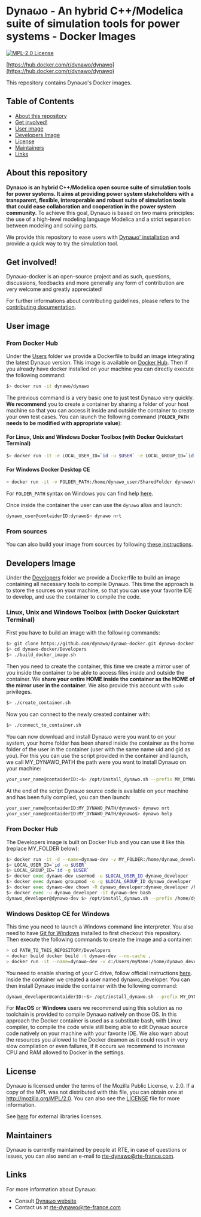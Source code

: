 <!--
    Copyright (c) 2015-2019, RTE (http://www.rte-france.com)
    See AUTHORS.txt
    All rights reserved.
    This Source Code Form is subject to the terms of the Mozilla Public
    License, v. 2.0. If a copy of the MPL was not distributed with this
    file, you can obtain one at http://mozilla.org/MPL/2.0/.
    SPDX-License-Identifier: MPL-2.0

    This file is part of Dynawo, an hybrid C++/Modelica open source time domain
    simulation tool for power systems.
-->
# Dyna&omega;o - An hybrid C++/Modelica suite of simulation tools for power systems - Docker Images
[![MPL-2.0 License](https://img.shields.io/badge/license-MPL_2.0-blue.svg)](https://www.mozilla.org/en-US/MPL/2.0/)

[https://hub.docker.com/r/dynawo/dynawo](https://hub.docker.com/r/dynawo/dynawo)

This repository contains Dyna&omega;o's Docker images.

## Table of Contents

- [About this repository](#about)
- [Get involved!](#contributions)
- [User image](#users)
- [Developers Image](#developer)
- [License](#license)
- [Maintainers](#maintainers)
- [Links](#links)

<a name="about"></a>
## About this repository

**Dyna&omega;o is an hybrid C++/Modelica open source suite of simulation tools for power systems. It aims at providing power system stakeholders with a transparent, flexible, interoperable and robust suite of simulation tools that could ease collaboration and cooperation in the power system community.**
To achieve this goal, Dyna&omega;o is based on two mains principles: the use of a high-level modeling language Modelica and a strict separation between modeling and solving parts.

We provide this repository to ease users with [Dyna&omega;o' installation](https://github.com/dynawo/dynawo#build) and provide a quick way to try the simulation tool.

<a name="contributions"></a>
## Get involved!

Dyna&omega;o-docker is an open-source project and as such, questions, discussions, feedbacks and more generally any form of contribution are very welcome and greatly appreciated!

For further informations about contributing guidelines, please refers to the [contributing documentation](https://github.com/dynawo/.github/blob/master/CONTRIBUTING.md).

<a name="users"></a>
## User image

### From Docker Hub

Under the [Users](https://github.com/dynawo/dynawo-docker/tree/master/Users) folder we provide a Dockerfile to build an image integrating the latest Dyna&omega;o version. This image is available on [Docker Hub](https://hub.docker.com/r/dynawo/dynawo). Then if you already have docker installed on your machine you can directly execute the following command:
``` bash
$> docker run -it dynawo/dynawo
```

The previous command is a very basic one to just test Dyna&omega;o very quickly. **We recommend** you to create a container by sharing a folder of your host machine so that you can access it inside and outside the container to create your own test cases. You can launch the following command (**`FOLDER_PATH` needs to be modified with appropriate value**):

#### For Linux, Unix and Windows Docker Toolbox (with Docker Quickstart Terminal)

``` bash
$> docker run -it -e LOCAL_USER_ID=`id -u $USER` -e LOCAL_GROUP_ID=`id -g $USER` -v FOLDER_PATH:/home/dynawo_user/SharedFolder dynawo/dynawo
```

#### For Windows Docker Desktop CE

``` bash
> docker run -it -v FOLDER_PATH:/home/dynawo_user/SharedFolder dynawo/dynawo
```

For `FOLDER_PATH` syntax on Windows you can find help [here](https://github.com/dynawo/dynawo-docker/blob/master/Users/ShareFoldersWindows.md).

Once inside the container the user can use the `dynawo` alias and launch:
``` bash
dynawo_user@contaiderID:dynawo$> dynawo nrt
```

### From sources

You can also build your image from sources by following [these instructions](https://github.com/dynawo/dynawo-docker/blob/master/Users/BuildFromSources.md).

<a name="developer"></a>
## Developers Image

Under the [Developers](https://github.com/dynawo/dynawo-docker/tree/master/Developers) folder we provide a Dockerfile to build an image containing all necessary tools to compile Dyna&omega;o. This time the approach is to store the sources on your machine, so that you can use your favorite IDE to develop, and use the container to compile the code.

### Linux, Unix and Windows Toolbox (with Docker Quickstart Terminal)

First you have to build an image with the following commands:

``` bash
$> git clone https://github.com/dynawo/dynawo-docker.git dynawo-docker
$> cd dynawo-docker/Developers
$> ./build_docker_image.sh
```

Then you need to create the container, this time we create a mirror user of you inside the container to be able to access files inside and outside the container. We **share your entire HOME inside the container as the HOME of the mirror user in the container**. We also provide this account with `sudo` privileges.

``` bash
$> ./create_container.sh
```

Now you can connect to the newly created container with:

``` bash
$> ./connect_to_container.sh
```

You can now download and install Dyna&omega;o were you want to on your system, your home folder has been shared inside the container as the home folder of the user in the container (user with the same name uid and gid as you). For this you can use the script provided in the container and launch, we call MY_DYNAWO_PATH the path were you want to install Dyna&omega;o on your machine:

``` bash
your_user_name@contaiderID:~$> /opt/install_dynawo.sh --prefix MY_DYNAWO_PATH
```

At the end of the script Dyna&omega;o source code is available on your machine and has been fully compiled, you can then launch:

``` bash
your_user_name@contaiderID:MY_DYNAWO_PATH/dynawo$> dynawo nrt
your_user_name@contaiderID:MY_DYNAWO_PATH/dynawo$> dynawo help
```

### From Docker Hub

The Developers image is built on Docker Hub and you can use it like this (replace MY_FOLDER below):

``` bash
$> docker run -it -d --name=dynawo-dev -v MY_FOLDER:/home/dynawo_developer/dynawo dynawo/dynawo-dev
$> LOCAL_USER_ID=`id -u $USER`
$> LOCAL_GROUP_ID=`id -g $USER`
$> docker exec dynawo-dev usermod -u $LOCAL_USER_ID dynawo_developer
$> docker exec dynawo groupmod -o -g $LOCAL_GROUP_ID dynawo_developer || usermod -g $LOCAL_GROUP_ID dynawo_developer || usermod -a -G $LOCAL_GROUP_ID dynawo_developer
$> docker exec dynawo-dev chown -R dynawo_developer:dynawo_developer /home/dynawo_developer
$> docker exec -u dynawo_developer -it dynawo-dev bash
dynawo_developer@dynawo-dev $> /opt/install_dynawo.sh --prefix /home/dynawo_developer/dynawo
```

### Windows Desktop CE for Windows

This time you need to launch a Windows command line interpreter. You also need to have [Git for Windows](https://git-scm.com/download/win) installed to first checkout this repository. Then execute the following commands to create the image and a container:

``` bash
> cd PATH_TO_THIS_REPOSITORY/Developers
> docker build docker build -t dynawo-dev --no-cache .
> docker run -it --name=dynawo-dev -v c:/Users/myName:/home/dynawo_developer dynawo-dev
```

You need to enable sharing of your C drive, follow official instructions [here](https://docs.docker.com/docker-for-windows/#shared-drives-on-demand). Inside the container we created a user named dynawo_developer. You can then install Dyna&omega;o inside the container with the following command:

``` bash
dynawo_developer@contaiderID:~$> /opt/install_dynawo.sh --prefix MY_DYNAWO_PATH
```

For **MacOS** or **Windows** users we recommend using this solution as no toolchain is provided to compile Dyna&omega;o natively on those OS. In this approach the Docker container is used as a substitute bash, with Linux compiler, to compile the code while still being able to edit Dyna&omega;o source code natively on your machine with your favorite IDE. We also warn about the resources you allowed to the Docker deamon as it could result in very slow compilation or even failures, if it occurs we recommend to increase CPU and RAM allowed to Docker in the settings.

<a name="license"></a>
## License

Dyna&omega;o is licensed under the terms of the Mozilla Public License, v. 2.0. If a copy of the MPL was not distributed with this file, you can obtain one at http://mozilla.org/MPL/2.0. You can also see the [LICENSE](https://github.com/dynawo/dynawo-docker/blob/master/LICENSE.txt) file for more information.

See [here](https://github.com/dynawo/dynawo#license) for external libraries licenses.

<a name="maintainers"></a>
## Maintainers

Dyna&omega;o is currently maintained by people at RTE, in case of questions or issues, you can also send an e-mail to [rte-dynawo@rte-france.com](mailto:rte-dynawo@rte-france.com).

<a name="links"></a>
## Links

For more information about Dyna&omega;o:

* Consult [Dyna&omega;o website](http://dynawo.org)
* Contact us at [rte-dynawo@rte-france.com](mailto:rte-dynawo@rte-france.com)
